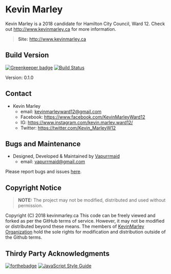 # Kevin Marley
Kevin Marley is a 2018 candidate for Hamilton City Council, Ward 12. Check out http://www.kevinmarley.ca for more information.

>  **Site:** http://www.kevinmarley.ca

## Build Version
[![Greenkeeper badge](https://badges.greenkeeper.io/KevinMarley/KevinMarley.github.io.svg)](https://greenkeeper.io/)
[![Build Status](https://travis-ci.org/KevinMarley/KevinMarley.github.io.svg?branch=dev)](https://travis-ci.org/KevinMarley/KevinMarley.github.io)

Version: 0.1.0

## Contact
- Kevin Marley
    + email: kevinmarleyward12@gmail.com
    + Facebook: https://www.facebook.com/KevinMarleyWard12
    + IG: https://www.instagram.com/kevin.marley.ward12/
    + Twitter: https://twitter.com/Kevin_MarleyW12

## Bugs and Maintenance
- Designed, Developed & Maintained by [Vapurrmaid](https://github.com/vapurrmaid)
    + email: vapurrmaid@gmail.com

Please report bugs and issues [here](https://github.com/KevinMarley/KevinMarley.github.io/issues).

## Copyright Notice

> **NOTE:** The project may not be modified, distributed and used without permission.

Copyright (C) 2018 kevinmarley.ca
This code can be freely viewed and forked as per the GitHub terms of service. However, it may not be modified or distributed beyond these means. The members of [KevinMarley Organization](https://github.com/KevinMarley) hold the sole rights for modification and distribution outside of the Github terms.

## Thirdy Party Acknowledgments
[![forthebadge](https://forthebadge.com/images/badges/made-with-vue.svg)](https://forthebadge.com)
[![JavaScript Style Guide](https://cdn.rawgit.com/standard/standard/master/badge.svg)](https://github.com/standard/standard)




